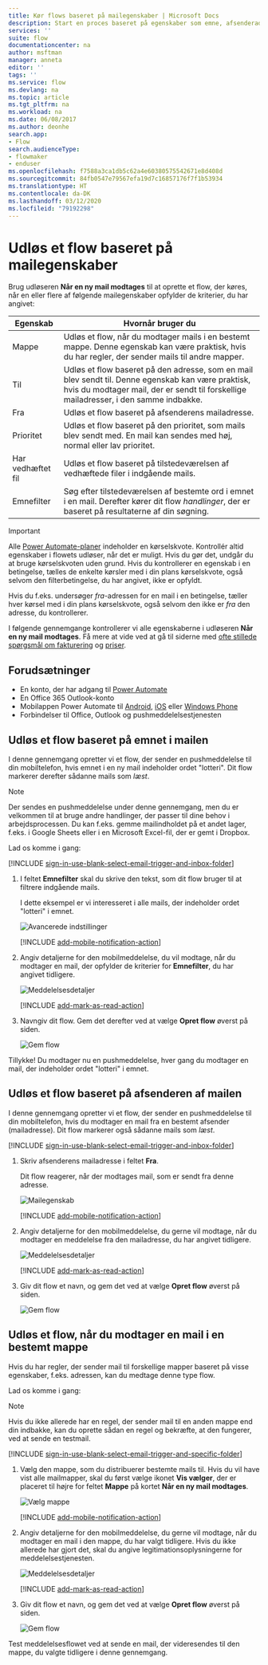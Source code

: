 ```yaml
---
title: Kør flows baseret på mailegenskaber | Microsoft Docs
description: Start en proces baseret på egenskaber som emne, afsenderadresse eller modtagerafdresse i en mail.
services: ''
suite: flow
documentationcenter: na
author: msftman
manager: anneta
editor: ''
tags: ''
ms.service: flow
ms.devlang: na
ms.topic: article
ms.tgt_pltfrm: na
ms.workload: na
ms.date: 06/08/2017
ms.author: deonhe
search.app:
- Flow
search.audienceType:
- flowmaker
- enduser
ms.openlocfilehash: f7588a3ca1db5c62a4e60380575542671e8d408d
ms.sourcegitcommit: 84fb0547e79567efa19d7c16857176f7f1b53934
ms.translationtype: HT
ms.contentlocale: da-DK
ms.lasthandoff: 03/12/2020
ms.locfileid: "79192298"
---
```

# <a name="trigger-a-flow-based-on-email-properties"></a>Udløs et flow baseret på mailegenskaber

Brug udløseren **Når en ny mail modtages** til at oprette et flow, der køres, når en eller flere af følgende mailegenskaber opfylder de kriterier, du har angivet:

| Egenskab | Hvornår bruger du |
| --- | --- |
| Mappe |Udløs et flow, når du modtager mails i en bestemt mappe. Denne egenskab kan være praktisk, hvis du har regler, der sender mails til andre mapper. |
| Til |Udløs et flow baseret på den adresse, som en mail blev sendt til. Denne egenskab kan være praktisk, hvis du modtager mail, der er sendt til forskellige mailadresser, i den samme indbakke. |
| Fra |Udløs et flow baseret på afsenderens mailadresse. |
| Prioritet |Udløs et flow baseret på den prioritet, som mails blev sendt med. En mail kan sendes med høj, normal eller lav prioritet. |
| Har vedhæftet fil |Udløs et flow baseret på tilstedeværelsen af vedhæftede filer i indgående mails. |
| Emnefilter |Søg efter tilstedeværelsen af bestemte ord i emnet i en mail. Derefter kører dit flow *handlinger*, der er baseret på resultaterne af din søgning. |

> [!IMPORTANT]
> Alle [Power Automate-planer](https://flow.microsoft.com/pricing/) indeholder en kørselskvote. Kontrollér altid egenskaber i flowets udløser, når det er muligt. Hvis du gør det, undgår du at bruge kørselskvoten uden grund. Hvis du kontrollerer en egenskab i en betingelse, tælles de enkelte kørsler med i din plans kørselskvote, også selvom den filterbetingelse, du har angivet, ikke er opfyldt. 

Hvis du f.eks. undersøger *fra*-adressen for en mail i en betingelse, tæller hver kørsel med i din plans kørselskvote, også selvom den ikke er *fra* den adresse, du kontrollerer.
> 
> 

I følgende gennemgange kontrollerer vi alle egenskaberne i udløseren **Når en ny mail modtages**. Få mere at vide ved at gå til siderne med [ofte stillede spørgsmål om fakturering](billing-questions.md#what-counts-as-a-run) og [priser](https://ms.flow.microsoft.com/pricing/).

## <a name="prerequisites"></a>Forudsætninger
* En konto, der har adgang til [Power Automate](https://flow.microsoft.com)
* En Office 365 Outlook-konto
* Mobilappen Power Automate til [Android](https://aka.ms/flowmobiledocsandroid), [iOS](https://aka.ms/flowmobiledocsios) eller [Windows Phone](https://aka.ms/flowmobilewindows)
* Forbindelser til Office, Outlook og pushmeddelelsestjenesten

## <a name="trigger-a-flow-based-on-an-emails-subject"></a>Udløs et flow baseret på emnet i mailen
I denne gennemgang opretter vi et flow, der sender en pushmeddelelse til din mobiltelefon, hvis emnet i en ny mail indeholder ordet "lotteri". Dit flow markerer derefter sådanne mails som *læst*.

>[!NOTE]
>Der sendes en pushmeddelelse under denne gennemgang, men du er velkommen til at bruge andre handlinger, der passer til dine behov i arbejdsprocessen. Du kan f.eks. gemme mailindholdet på et andet lager, f.eks. i Google Sheets eller i en Microsoft Excel-fil, der er gemt i Dropbox.

Lad os komme i gang:

[!INCLUDE [sign-in-use-blank-select-email-trigger-and-inbox-folder](includes/sign-in-use-blank-select-email-trigger-and-inbox-folder.md)]

1. I feltet **Emnefilter** skal du skrive den tekst, som dit flow bruger til at filtrere indgående mails.
   
     I dette eksempel er vi interesseret i alle mails, der indeholder ordet "lotteri" i emnet.
   
    ![Avancerede indstillinger](./media/email-triggers/email-triggers-subject-text.png)

    [!INCLUDE [add-mobile-notification-action](includes/add-mobile-notification-action.md)]

1. Angiv detaljerne for den mobilmeddelelse, du vil modtage, når du modtager en mail, der opfylder de kriterier for **Emnefilter**, du har angivet tidligere.
   
    ![Meddelelsesdetaljer](./media/email-triggers/email-triggers-4.png)

    [!INCLUDE [add-mark-as-read-action](includes/add-mark-as-read-action.md)]

1. Navngiv dit flow. Gem det derefter ved at vælge **Opret flow** øverst på siden.
   
    ![Gem flow](./media/email-triggers/email-triggers-subject-notification.png)

Tillykke! Du modtager nu en pushmeddelelse, hver gang du modtager en mail, der indeholder ordet "lotteri" i emnet.

## <a name="trigger-a-flow-based-on-an-emails-sender"></a>Udløs et flow baseret på afsenderen af mailen
I denne gennemgang opretter vi et flow, der sender en pushmeddelelse til din mobiltelefon, hvis du modtager en mail fra en bestemt afsender (mailadresse). Dit flow markerer også sådanne mails som *læst*.

[!INCLUDE [sign-in-use-blank-select-email-trigger-and-inbox-folder](includes/sign-in-use-blank-select-email-trigger-and-inbox-folder.md)]

1. Skriv afsenderens mailadresse i feltet **Fra**. 
   
     Dit flow reagerer, når der modtages mail, som er sendt fra denne adresse.
   
    ![Mailegenskab](./media/email-triggers/email-triggers-from.png)

    [!INCLUDE [add-mobile-notification-action](includes/add-mobile-notification-action.md)]

1. Angiv detaljerne for den mobilmeddelelse, du gerne vil modtage, når du modtager en meddelelse fra den mailadresse, du har angivet tidligere.
   
    ![Meddelelsesdetaljer](./media/email-triggers/email-triggers-sender-notification.png)

    [!INCLUDE [add-mark-as-read-action](includes/add-mark-as-read-action.md)]

1. Giv dit flow et navn, og gem det ved at vælge **Opret flow** øverst på siden.
   
    ![Gem flow](./media/email-triggers/email-triggers-sender-5.png)

## <a name="trigger-a-flow-when-emails-arrive-in-a-specific-folder"></a>Udløs et flow, når du modtager en mail i en bestemt mappe
Hvis du har regler, der sender mail til forskellige mapper baseret på visse egenskaber, f.eks. adressen, kan du medtage denne type flow.

Lad os komme i gang:

> [!NOTE]
> Hvis du ikke allerede har en regel, der sender mail til en anden mappe end din indbakke, kan du oprette sådan en regel og bekræfte, at den fungerer, ved at sende en testmail.
> 
> 

[!INCLUDE [sign-in-use-blank-select-email-trigger-and-specific-folder](includes/sign-in-use-blank-select-email-trigger-and-specific-folder.md)]

1. Vælg den mappe, som du distribuerer bestemte mails til. Hvis du vil have vist alle mailmapper, skal du først vælge ikonet **Vis vælger**, der er placeret til højre for feltet **Mappe** på kortet **Når en ny mail modtages**.
   
    ![Vælg mappe](./media/email-triggers/email-triggers-2.png)

    [!INCLUDE [add-mobile-notification-action](includes/add-mobile-notification-action.md)]

1. Angiv detaljerne for den mobilmeddelelse, du gerne vil modtage, når du modtager en mail i den mappe, du har valgt tidligere. Hvis du ikke allerede har gjort det, skal du angive legitimationsoplysningerne for meddelelsestjenesten.
   
    ![Meddelelsesdetaljer](./media/email-triggers/email-triggers-folder-notification.png)

    [!INCLUDE [add-mark-as-read-action](includes/add-mark-as-read-action.md)]

1. Giv dit flow et navn, og gem det ved at vælge **Opret flow** øverst på siden.
   
    ![Gem flow](./media/email-triggers/email-triggers-7.png)

Test meddelelsesflowet ved at sende en mail, der videresendes til den mappe, du valgte tidligere i denne gennemgang.

